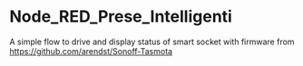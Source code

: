 # Node_RED_Prese_Intelligenti
A simple flow to drive and display status of smart socket with firmware from https://github.com/arendst/Sonoff-Tasmota
